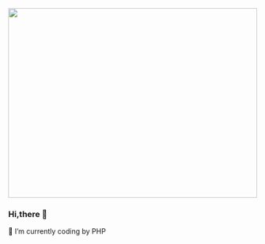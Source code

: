 <img src="http://a1.qpic.cn/psc?/V14cD59412PwYf/bqQfVz5yrrGYSXMvKr.cqamYpJg3zP.Ioxw9uXLVh1Tl*4aP*jvzn3uJKPWqIhGJBUCE7771e9aE9LhbOCdsmgGHF9Tq7UeITyL2wr4*arA!/b&ek=1&kp=1&pt=0&bo=OAQRAzgEEQMBGT4!&tl=3&vuin=756055385&tm=1598594400&sce=60-2-2&rf=viewer_4" width="503" height="383" align="middle" />

### Hi,there 👋

🌱  I’m currently coding by PHP

<!--
**HiutingYin/HiutingYin** is a ✨ _special_ ✨ repository because its `README.md` (this file) appears on your GitHub profile.

Here are some ideas to get you started:

- 🔭  I’m currently working on ...
- 🌱 I’m currently learning ...
- 👯 I’m looking to collaborate on ...
- 🤔 I’m looking for help with ...
- 💬 Ask me about ...
- 📫 How to reach me: ...
- 😄 Pronouns: ...
- ⚡ Fun fact: ...
-->
